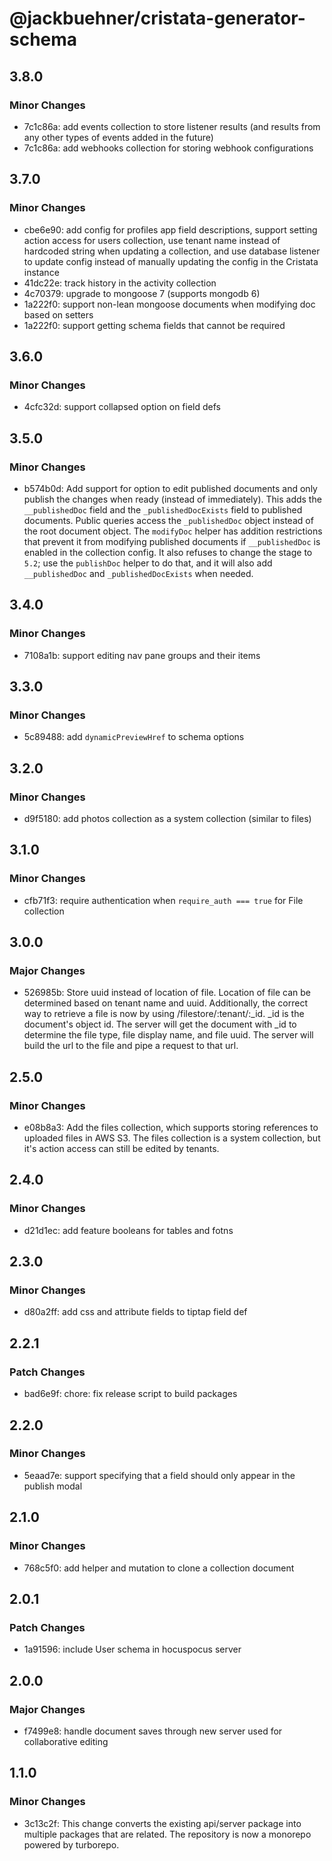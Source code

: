 # @jackbuehner/cristata-generator-schema

## 3.8.0

### Minor Changes

- 7c1c86a: add events collection to store listener results (and results from any other types of events added in the future)
- 7c1c86a: add webhooks collection for storing webhook configurations

## 3.7.0

### Minor Changes

- cbe6e90: add config for profiles app field descriptions, support setting action access for users collection, use tenant name instead of hardcoded string when updating a collection, and use database listener to update config instead of manually updating the config in the Cristata instance
- 41dc22e: track history in the activity collection
- 4c70379: upgrade to mongoose 7 (supports mongodb 6)
- 1a222f0: support non-lean mongoose documents when modifying doc based on setters
- 1a222f0: support getting schema fields that cannot be required

## 3.6.0

### Minor Changes

- 4cfc32d: support collapsed option on field defs

## 3.5.0

### Minor Changes

- b574b0d: Add support for option to edit published documents and only publish the changes when ready (instead of immediately). This adds the `__publishedDoc` field and the `_publishedDocExists` field to published documents. Public queries access the `_publishedDoc` object instead of the root document object. The `modifyDoc` helper has addition restrictions that prevent it from modifying published documents if `__publishedDoc` is enabled in the collection config. It also refuses to change the stage to `5.2`; use the `publishDoc` helper to do that, and it will also add `__publishedDoc` and `_publishedDocExists` when needed.

## 3.4.0

### Minor Changes

- 7108a1b: support editing nav pane groups and their items

## 3.3.0

### Minor Changes

- 5c89488: add `dynamicPreviewHref` to schema options

## 3.2.0

### Minor Changes

- d9f5180: add photos collection as a system collection (similar to files)

## 3.1.0

### Minor Changes

- cfb71f3: require authentication when `require_auth === true` for File collection

## 3.0.0

### Major Changes

- 526985b: Store uuid instead of location of file. Location of file can be determined based on tenant name and uuid. Additionally, the correct way to retrieve a file is now by using /filestore/:tenant/:\_id. \_id is the document's object id. The server will get the document with \_id to determine the file type, file display name, and file uuid. The server will build the url to the file and pipe a request to that url.

## 2.5.0

### Minor Changes

- e08b8a3: Add the files collection, which supports storing references to uploaded files in AWS S3. The files collection is a system collection, but it's action access can still be edited by tenants.

## 2.4.0

### Minor Changes

- d21d1ec: add feature booleans for tables and fotns

## 2.3.0

### Minor Changes

- d80a2ff: add css and attribute fields to tiptap field def

## 2.2.1

### Patch Changes

- bad6e9f: chore: fix release script to build packages

## 2.2.0

### Minor Changes

- 5eaad7e: support specifying that a field should only appear in the publish modal

## 2.1.0

### Minor Changes

- 768c5f0: add helper and mutation to clone a collection document

## 2.0.1

### Patch Changes

- 1a91596: include User schema in hocuspocus server

## 2.0.0

### Major Changes

- f7499e8: handle document saves through new server used for collaborative editing

## 1.1.0

### Minor Changes

- 3c13c2f: This change converts the existing api/server package into multiple packages that are related. The repository is now a monorepo powered by turborepo.
